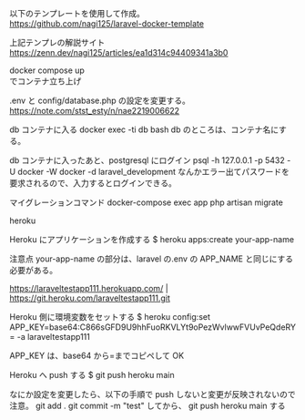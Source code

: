 以下のテンプレートを使用して作成。  
https://github.com/nagi125/laravel-docker-template

上記テンプレの解説サイト  
https://zenn.dev/nagi125/articles/ea1d314c94409341a3b0

docker compose up  
でコンテナ立ち上げ

.env と config/database.php の設定を変更する。
https://note.com/stst_esty/n/nae2219006622

db コンテナに入る
docker exec -ti db bash
db のところは、コンテナ名にする。

db コンテナに入ったあと、postgresql にログイン
psql -h 127.0.0.1 -p 5432 -U docker -W docker -d laravel_development
なんかエラー出てパスワードを要求されるので、入力するとログインできる。

マイグレーションコマンド
docker-compose exec app php artisan migrate

heroku

Heroku にアプリケーションを作成する
$ heroku apps:create your-app-name

注意点
your-app-name の部分は、laravel の.env の APP_NAME と同じにする必要がある。

https://laraveltestapp111.herokuapp.com/ | https://git.heroku.com/laraveltestapp111.git

Heroku 側に環境変数をセットする
$ heroku config:set APP_KEY=base64:C866sGFD9U9hhFuoRKVLYt9oPezWvlwwFVUvPeQdeRY= -a laraveltestapp111

APP_KEY は、base64 から=までコピペして OK

Heroku へ push する
$ git push heroku main

なにか設定を変更したら、以下の手順で push しないと変更が反映されないので注意。
git add .
git commit -m "test"
してから、
git push heroku main
する
